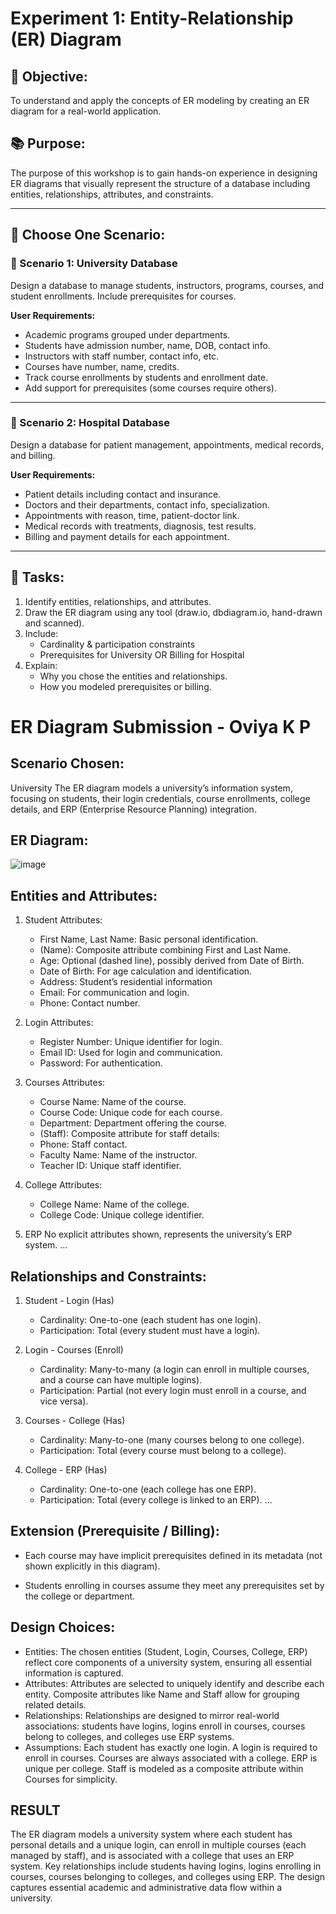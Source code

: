 # Experiment 1: Entity-Relationship (ER) Diagram

## 🎯 Objective:
To understand and apply the concepts of ER modeling by creating an ER diagram for a real-world application.

## 📚 Purpose:
The purpose of this workshop is to gain hands-on experience in designing ER diagrams that visually represent the structure of a database including entities, relationships, attributes, and constraints.

---

## 🧪 Choose One Scenario:

### 🔹 Scenario 1: University Database
Design a database to manage students, instructors, programs, courses, and student enrollments. Include prerequisites for courses.

**User Requirements:**
- Academic programs grouped under departments.
- Students have admission number, name, DOB, contact info.
- Instructors with staff number, contact info, etc.
- Courses have number, name, credits.
- Track course enrollments by students and enrollment date.
- Add support for prerequisites (some courses require others).

---

### 🔹 Scenario 2: Hospital Database
Design a database for patient management, appointments, medical records, and billing.

**User Requirements:**
- Patient details including contact and insurance.
- Doctors and their departments, contact info, specialization.
- Appointments with reason, time, patient-doctor link.
- Medical records with treatments, diagnosis, test results.
- Billing and payment details for each appointment.

---

## 📝 Tasks:
1. Identify entities, relationships, and attributes.
2. Draw the ER diagram using any tool (draw.io, dbdiagram.io, hand-drawn and scanned).
3. Include:
   - Cardinality & participation constraints
   - Prerequisites for University OR Billing for Hospital
4. Explain:
   - Why you chose the entities and relationships.
   - How you modeled prerequisites or billing.

# ER Diagram Submission - Oviya K P

## Scenario Chosen:
University
The ER diagram models a university’s information system, focusing on students, their login credentials, course enrollments, college details, and ERP (Enterprise Resource Planning) integration.

## ER Diagram:
![image](https://github.com/user-attachments/assets/efdd6f06-05df-48a8-95ab-ba6e94e8dc6e)


## Entities and Attributes:
1. Student
Attributes:
   - First Name, Last Name: Basic personal identification.
   - (Name): Composite attribute combining First and Last Name.
   - Age: Optional (dashed line), possibly derived from Date of Birth.
   - Date of Birth: For age calculation and identification.
   - Address: Student’s residential information
   - Email: For communication and login.
   - Phone: Contact number.

2. Login
Attributes:
   - Register Number: Unique identifier for login.
   - Email ID: Used for login and communication.
   - Password: For authentication.
       
3. Courses
Attributes:
   - Course Name: Name of the course.
   - Course Code: Unique code for each course.
   - Department: Department offering the course.
   - (Staff): Composite attribute for staff details:
   - Phone: Staff contact.
   - Faculty Name: Name of the instructor.
   - Teacher ID: Unique staff identifier.

4. College
Attributes:
   - College Name: Name of the college.
   - College Code: Unique college identifier.

5. ERP
No explicit attributes shown, represents the university’s ERP system.
...

## Relationships and Constraints:
1. Student - Login (Has)
   - Cardinality: One-to-one (each student has one login).
   - Participation: Total (every student must have a login).

2. Login - Courses (Enroll)
   - Cardinality: Many-to-many (a login can enroll in multiple courses, and a course can have multiple logins).
   - Participation: Partial (not every login must enroll in a course, and vice versa).

3. Courses - College (Has)
   - Cardinality: Many-to-one (many courses belong to one college).
   - Participation: Total (every course must belong to a college).

4. College - ERP (Has)
   - Cardinality: One-to-one (each college has one ERP).
   - Participation: Total (every college is linked to an ERP).
...

## Extension (Prerequisite / Billing):
   - Each course may have implicit prerequisites defined in its metadata (not shown explicitly in this diagram).
   
   - Students enrolling in courses assume they meet any prerequisites set by the college or department.

## Design Choices:
- Entities:
The chosen entities (Student, Login, Courses, College, ERP) reflect core components of a university system, ensuring all essential information is captured.
- Attributes:
Attributes are selected to uniquely identify and describe each entity. Composite attributes like Name and Staff allow for grouping related details.
- Relationships:
Relationships are designed to mirror real-world associations: students have logins, logins enroll in courses, courses belong to colleges, and colleges use ERP systems.
- Assumptions:
   Each student has exactly one login.
   A login is required to enroll in courses.
   Courses are always associated with a college.
   ERP is unique per college.
   Staff is modeled as a composite attribute within Courses for simplicity.
  
## RESULT
  The ER diagram models a university system where each student has personal details and a unique login, can enroll in multiple courses (each managed by staff), and is associated with a college that uses an ERP system. Key relationships include students having logins, logins enrolling in courses, courses belonging to colleges, and colleges using ERP. The design captures essential academic and administrative data flow within a university.

